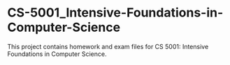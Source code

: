 # CS-5001_Intensive-Foundations-in-Computer-Science
This project contains homework and exam files for CS 5001: Intensive Foundations in Computer Science. 
